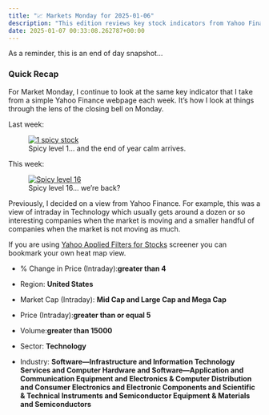 ```yaml
---
title: "📈 Markets Monday for 2025-01-06"
description: "This edition reviews key stock indicators from Yahoo Finance as we kick off another Market Monday."
date: 2025-01-07 00:33:08.262787+00:00
---
```


<!-- buttondown-editor-mode: fancy --><p>As a reminder, this is an end of day snapshot…</p><h3 data-pm-slice="1 1 []">Quick Recap</h3><p>For Market Monday, I continue to look at the same key indicator that I take from a simple Yahoo Finance webpage each week. It’s how I look at things through the lens of the closing bell on Monday.</p><p>Last week:</p><figure><a href="https://finance.yahoo.com/research-hub/screener/9bda6c7b-fe9e-41ca-9da9-e281a4a9889a" target="_blank" rel="noopener noreferrer"><img src="https://assets.buttondown.email/images/8a1f7e38-2946-497d-b644-a3eb0c64ba2a.png?w=960&amp;fit=max" alt="1 spicy stock" draggable="false"></a><figcaption>Spicy level 1… and the end of year calm arrives.</figcaption></figure><p>This week:</p><figure><a href="https://finance.yahoo.com/research-hub/screener/9bda6c7b-fe9e-41ca-9da9-e281a4a9889a" target="_blank" rel="noopener noreferrer"><img src="https://assets.buttondown.email/images/91823387-c82f-4544-a6d4-6680c5b42703.png?w=960&amp;fit=max" alt="Spicy level 16" draggable="false"></a><figcaption>Spicy level 16… we’re back?</figcaption></figure><p>Previously, I decided on a view from Yahoo Finance. For example, this was a view of intraday in Technology which usually gets around a dozen or so interesting companies when the market is moving and a smaller handful of companies when the market is not moving as much.</p><p>If you are using <a target="_blank" rel="noopener noreferrer nofollow" href="https://finance.yahoo.com/research-hub/screener/">Yahoo Applied Filters for Stocks</a> screener you can bookmark your own heat map view.</p><ul><li><p>% Change in Price (Intraday):<strong>greater than 4</strong></p></li><li><p>Region: <strong>United States</strong></p></li><li><p>Market Cap (Intraday): <strong>Mid Cap and Large Cap and Mega Cap</strong></p></li><li><p>Price (Intraday):<strong>greater than or equal 5</strong></p></li><li><p>Volume:<strong>greater than 15000</strong></p></li><li><p>Sector: <strong>Technology</strong></p></li><li><p>Industry: <strong>Software—Infrastructure and Information Technology Services and Computer Hardware and Software—Application and Communication Equipment and Electronics &amp; Computer Distribution and Consumer Electronics and Electronic Components and Scientific &amp; Technical Instruments and Semiconductor Equipment &amp; Materials and Semiconductors</strong></p></li></ul>